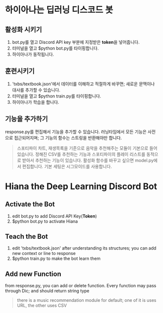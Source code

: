 # 하이아나는 딥러닝 디스코드 봇

## 활성화 시키기
1. bot.py를 열고 Discord API key 부분에 지정받은 **token**을 넣어줍니다. <br />
2. 터미널을 열고 $python bot.py를 타이핑합니다. <br />
3. 하이아나가 동작됩니다.

## 훈련시키기
1. 'txbs/textbook.json'에서 데이터를 이해하고 적절하게 바꾸면; 새로운 문맥이나 대사를 추가할 수 있습니다. <br />
2. 터미널을 열고 $python train.py를 타이핑합니다. <br />
3. 하이아나가 학습을 합니다.

## 기능을 추가하기
response.py를 편집해서 기능을 추가할 수 있습니다. 러닝타임에서 모든 기능은 사전으로 접근되어지며; 그 기능의 함수는 스트링을 반환해야만 합니다. <br />
> 스포티파이 차트, 재생목록을 기준으로 음악을 추천해주는 모듈이 기본으로 들어있습니다. 정해진 CSV를 추천하는 기능과 스포티파이의 플레이 리스트를 동적으로 받아서 추천하는 기능이 있습니다.
> 활성화 함수를 바꾸고 싶으면 model.py에서 편집합니다. 기본 세팅은 시그모이드를 사용합니다.

# Hiana the Deep Learning Discord Bot

## Activate the Bot
1. edit bot.py to add Discord API Key(**Token**)
2. $python bot.py to activate Hiana

## Teach the Bot
1. edit 'txbs/textbook.json' after understanding its structures; you can add new context or line to response
2. $python train.py to make the bot learn them

## Add new Function
from response.py, you can add or delete function. Every function may pass through Dic; and should return string type
> there is a music recommendation module for default; one of it is uses URL, the other uses CSV
